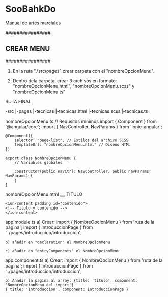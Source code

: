 # SooBahkDo
Manual de artes marciales

################
## CREAR MENU ##
################

1) En la ruta ".\src\pages" crear carpeta con el "nombreOpcionMenu".

2) Dentro dela carpeta, crear 3 archivos en formato: "nombreOpcionMenu.html", "nombreOpcionMenu.scss" y "nombreOpcionMenu.ts"

RUTA FINAL

-src
   |-pages
      |-tecnicas
         |-tecnicas.html
         |-tecnicas.scss
         |-tecnicas.ts

nombreOpcionMenu.ts
	// Requsitos minimos
	import { Component } from '@angular/core';
	import { NavController, NavParams } from 'ionic-angular';

	@Component({
	    selector: "page-list", // Estilos del archivo SCSS
	    templateUrl: "nombreOpcionMenu.html" // Diseño HTML
	})

	export class NombreOpcionMenu {
	    // Variables globales

	    constructor(public navCtrl: NavController, public navParams: NavParams) {
	    }
	}

nombreOpcionMenu.html
	<!-- Esqueleto básico -->
	<ion-header>
	<ion-navbar>
		<button ion-button menuToggle>
		<ion-icon name="menu"></ion-icon>
		</button>
		<ion-title>TITULO</ion-title>
	</ion-navbar>
	</ion-header>

	<ion-content padding id="contenido">
	<!-- Titulo y contenido -->
	</ion-content>

app.module.ts
	a) Crear: import { NombreOpcionMenu } from 'ruta de la pagina';
	import { IntroduccionPage } from '../pages/introduccion/introduccion';

	b) añadir en "declaration" el NombreOpcionMenu

	c) añadir en "entryComponents" el NombreOpcionMenu

app.component.ts
	a) Crear: import { NombreOpcionMenu } from 'ruta de la pagina';
	import { IntroduccionPage } from '../pages/introduccion/introduccion';
	
	b) Añadir la pagina al array: {title: 'titulo', component: 'NombreOpcionMenu del import'}
	{ title: 'Introduccion', component: IntroduccionPage }

